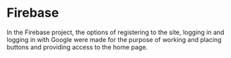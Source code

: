 # Firebase
In the Firebase project, the options of registering to the site, logging in and logging in with Google were made for the purpose of working and placing buttons and providing access to the home page.

